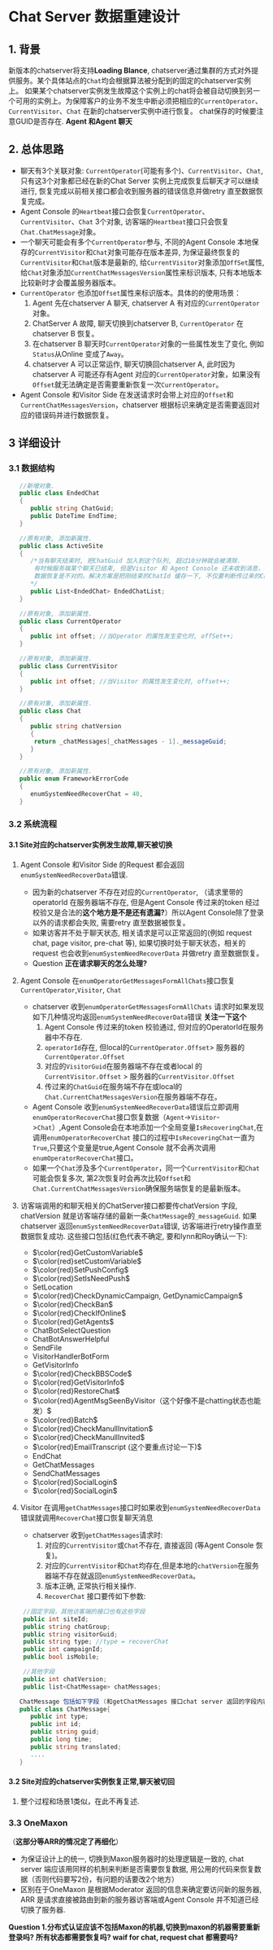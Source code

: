 
# Chat Server 数据重建设计

## 1. 背景

新版本的chatserver将支持**Loading Blance**, chatserver通过集群的方式对外提供服务。某个具体站点的`Chat`均会根据算法被分配到的固定的chatserver实例上。
如果某个chatserver实例发生故障这个实例上的chat将会被自动切换到另一个可用的实例上。为保障客户的业务不发生中断必须把相应的`CurrentOperator`、`CurrentVisitor`、`Chat` 在新的chatserver实例中进行恢复。
chat保存的时候要注意GUID是否存在.
**Agent 和Agent 聊天**

## 2. 总体思路

+ 聊天有3个关联对象: `CurrentOperator`(可能有多个)、`CurrentVisitor`、`Chat`, 只有这3个对象都已经在新的Chat Server 实例上完成恢复后聊天才可以继续进行, 恢复完成以前相关接口都会收到服务器的错误信息并做retry 直至数据恢复完成。
+ Agent Console 的`Heartbeat`接口会恢复`CurrentOperator`、`CurrentVisitor`、`Chat` 3个对象, 访客端的`Heartbeat`接口只会恢复`Chat.ChatMessage`对象。
+ 一个聊天可能会有多个`CurrentOperator`参与, 不同的Agent Console 本地保存的`CurrentVisitor`和`Chat`对象可能存在版本差异, 为保证最终恢复的`CurrentVisitor`和`Chat`版本是最新的, 给`CurrentVisitor`对象添加`OffSet`属性, 给`Chat`对象添加`CurrentChatMessagesVersion`属性来标识版本, 只有本地版本比较新时才会覆盖服务器版本。
+ `CurrentOperator` 也添加`Offset`属性来标识版本。具体的的使用场景：
  1. Agent 先在chatserver A 聊天,  chatserver A 有对应的`CurrentOperator`对象。
  2. ChatServer A 故障, 聊天切换到chatserver B, `CurrentOperator` 在chatserver B 恢复。
  3. 在chatserver B 聊天时`CurrentOperator`对象的一些属性发生了变化, 例如`Status`从Online 变成了`Away`。
  4. chatserver A 可以正常运作, 聊天切换回chatserver A, 此时因为chatserver A 可能还存有Agent 对应的`CurrentOperator`对象，如果没有`Offset`就无法确定是否需要重新恢复一次`CurrentOperator`。
+ Agent Console 和Visitor Side 在发送请求时会带上对应的`Offset`和`CurrentChatMessagesVersion`，chatserver 根据标识来确定是否需要返回对应的错误码并进行数据恢复。
  
## 3 详细设计

### 3.1 数据结构

```c#
   //新增对象.
   public class EndedChat
   {
      public string ChatGuid;
      public DateTime EndTime;
   }

   //原有对象, 添加新属性.
   public class ActiveSite
   {
      /*当有聊天结束时, 把ChatGuid 加入到这个队列, 超过10分钟就会被清除.
       有时候服务端某个聊天已结束, 但是Visitor 和 Agent Console 还未收到消息，客户端发送心跳时会报'ChatId`不存在,这时如果根据`ChatId`不存在就进行
       数据恢复是不对的。解决方案是把刚结束的ChatId 缓存一下, 不仅要判断传过来的ChatId不属于任何正在进行的聊天,还要排除聊天可能刚结束的情况.
      */
      public List<EndedChat> EndedChatList;
   }

   //原有对象, 添加新属性.
   public class CurrentOperator
   {
      public int offset; //当Operator 的属性发生变化时, offSet++;
   }

   //原有对象, 添加新属性.
   public class CurrentVisitor
   {
      public int offset; //当Visitor 的属性发生变化时, offset++;
   }

   //原有对象, 添加新属性.
   public class Chat
   {
      public string chatVersion
      {
       return _chatMessages[_chatMessages - 1]._messageGuid;
      }
   }

   //原有对象, 添加新属性.
   public enum FrameworkErrorCode
   {
      enumSystemNeedRecoverChat = 40,
   }

```

### 3.2 系统流程

#### 3.1 Site对应的chatserver实例发生故障,聊天被切换

1. Agent Console 和Visitor Side 的Request 都会返回`enumSystemNeedRecoverData`错误.
   + 因为新的chatserver 不存在对应的`CurrentOperator`, （请求里带的operatorId 在服务器端不存在, 但是Agent Console 传过来的token 经过校验又是合法的**这个地方是不是还有遗漏?**）所以Agent Console除了登录以外的请求都会失败, 需要retry 直至数据被恢复。
   + 如果访客并不处于聊天状态, 相关请求是可以正常返回的(例如 request chat, page visitor, pre-chat 等), 如果切换时处于聊天状态，相关的request 也会收到`enumSystemNeedRecoverData` 并做retry 直至数据恢复。
   + Question **正在请求聊天的怎么处理?**
  
2. Agent Console 在`enumOperatorGetMessagesFormAllChats`接口恢复`CurrentOperator`,`Visitor`, `Chat`
   + chatserver 收到`enumOperatorGetMessagesFormAllChats` 请求时如果发现如下几种情况均返回`enumSystemNeedRecoverData`错误 **关注一下这个**
     1. Agent Console 传过来的token 校验通过, 但对应的OperatorId在服务器中不存在.
     2. `operatorId`存在, 但local的`CurrentOperator.Offset`> 服务器的`CurrentOperator.Offset`
     3. 对应的`VisitorGuid`在服务器端不存在或者local 的`CurrentVisitor.Offset` > 服务器的`CurrentVisitor.Offset`
     4. 传过来的`ChatGuid`在服务端不存在或local的`Chat.CurrentChatMessagesVersion`在服务器端不存在。
   + Agent Console 收到`enumSystemNeedRecoverData`错误后立即调用 `enumOperatorRecoverChat`接口恢复数据（`Agent`->`Visitor`->`Chat`）,Agent Console会在本地添加一个全局变量`IsRecoveringChat`,在调用`enumOperatorRecoverChat`   接口的过程中`IsRecoveringChat`一直为`True`,只要这个变量是true,Agent Console 就不会再次调用`enumOperatorRecoverChat`接口。
   + 如果一个`Chat`涉及多个`CurrentOperator`，同一个`CurrentVisitor`和`Chat`可能会恢复多次, 第2次恢复时会再次比较`Offset`和`Chat.CurrentChatMessagesVersion`确保服务端恢复的是最新版本。

3. 访客端调用的和聊天相关的ChatServer接口都要传chatVersion 字段, chatVersion 就是访客端存储的最新一条`ChatMessage`的`_messageGuid`.
   如果chatserver 返回`enumSystemNeedRecoverData`错误, 访客端进行retry操作直至数据恢复成功.
   这些接口包括(红色代表不确定, 要和lynn和Roy确认一下):
   + $\color{red}GetCustomVariable$
   + $\color{red}setCustomVariable$
   + $\color{red}SetPushConfig$
   + $\color{red}SetIsNeedPush$
   + SetLocation
   + $\color{red}CheckDynamicCampaign, GetDynamicCampaign$
   + $\color{red}CheckBan$
   + $\color{red}CheckIfOnline$
   + $\color{red}GetAgents$
   + ChatBotSelectQuestion
   + ChatBotAnswerHelpful
   + SendFile
   + VisitorHandlerBotForm
   + GetVisitorInfo
   + $\color{red}CheckBBSCode$
   + $\color{red}GetVisitorInfo$
   + $\color{red}RestoreChat$
   + $\color{red}AgentMsgSeenByVisitor（这个好像不是chatting状态也能发）$ 
   + $\color{red}Batch$
   + $\color{red}CheckManullInvitation$
   + $\color{red}CheckManullInvited$
   + $\color{red}EmailTranscript (这个要重点讨论一下)$
   + EndChat
   + GetChatMessages
   + SendChatMessages
   + $\color{red}SocialLogin$
   + $\color{red}SocialLogin$

4. Visitor 在调用`getChatMessages`接口时如果收到`enumSystemNeedRecoverData`错误就调用`RecoverChat`接口恢复聊天消息
   + chatserver 收到`getChatMessages`请求时:
     1. 对应的`CurrentVisitor`或`Chat`不存在, 直接返回 (等Agent Console 恢复)。
     2. 对应的`CurrentVisitor`和`Chat`均存在,但是本地的`chatVersion`在服务器端不存在就返回`enumSystemNeedRecoverData`。
     3. 版本正确, 正常执行相关操作.
     4. `RecoverChat` 接口要传如下参数:

```c#
    //固定字段，其他访客端的接口也有这些字段
    public int siteId;
    public string chatGroup;
    public string visitorGuid;
    public string type; //type = recoverChat
    public int campaignId;
    public bool isMobile;

    //其他字段
    public int chatVersion;
    public list<ChatMessage> chatMessages;

   ChatMessage 包括如下字段 (和getChatMessages 接口chat server 返回的字段内容一样):
   public class ChatMessage{
      public int type;
      public int id;
      public string guid;
      public long time;
      public string translated;
      ....
   }

```

#### 3.2 Site对应的chatserver实例恢复正常,聊天被切回

   1. 整个过程和场景1类似，在此不再复述.

### 3.3 OneMaxon

（**这部分等ARR的情况定了再细化**）

+ 为保证设计上的统一, 切换到Maxon服务器时的处理逻辑是一致的, chat server 端应该用同样的机制来判断是否需要恢复数据, 用公用的代码来恢复数据（否则代码要写2份，有问题的话要改2个地方）
+ 区别在于OneMaxon 是根据Moderator 返回的信息来确定要访问新的服务器, ARR 是请求直接被路由到新的服务器访客端或Agent Console 并不知道已经切换了服务器.

 **Question 1.分布式认证应该不包括Maxon的机器,切换到maxon的机器需要重新登录吗?**
 **所有状态都需要恢复吗? waif for chat, request chat 都需要吗?**